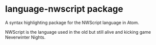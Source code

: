 # language-nwscript package

A syntax highlighting package for the NWScript language in Atom.

NWScript is the language used in the old but still alive and kicking
game Neverwinter Nights.
